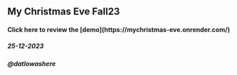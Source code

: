 ## My Christmas Eve Fall23
<h4>Click here to review the [demo](https://mychristmas-eve.onrender.com/)</h4>
<h5>25-12-2023</h5>
<h5>@datlowashere</h5>

